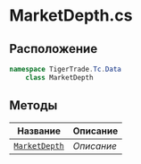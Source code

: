 
# MarketDepth.cs
## Расположение
```csharp
namespace TigerTrade.Tc.Data  
    class MarketDepth
```

## Методы
| Название | Описание |
| --- | --- |
| [`MarketDepth`](./Методы/MarketDepth.md) | *Описание* |
